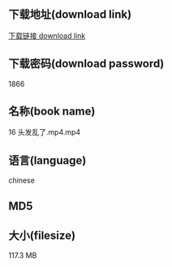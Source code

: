 ## 下载地址(download link)
[下载链接 download link](https://voluble-croquembouche-d321dc.netlify.app/?s=16+%E5%A4%B4%E5%8F%91%E4%B9%B1%E4%BA%86.mp4)

## 下载密码(download password)
1866

## 名称(book name)
16 头发乱了.mp4.mp4

## 语言(language)
chinese

## MD5


## 大小(filesize)
117.3 MB

